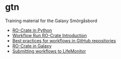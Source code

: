 # gtn

Training material for the Galaxy Smörgåsbord

* [RO-Crate in Python](https://by-covid.github.io/gtn/ro-crate-in-python/)
* [Workflow Run RO-Crate Introduction](https://by-covid.github.io/gtn/workflow-run-ro-crate/)
* [Best practices for workflows in GitHub repositories](https://by-covid.github.io/gtn/galaxy-best-practices/)
* [RO-Crate in Galaxy](https://by-covid.github.io/gtn/ro-crate-in-galaxy/)
* [Submitting workflows to
    LifeMonitor](https://ilveroluca.github.io/gtn/submitting-life-monitor/)
